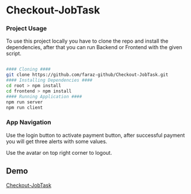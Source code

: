 Checkout-JobTask
========

### Project Usage ###

To use this project locally you have to clone the repo and install the dependencies, after that 
you can run Backend or Frontend with the given script.

```sh

#### Cloning ####
git clone https://github.com/faraz-github/Checkout-JobTask.git
#### Installing Dependencies ####
cd root > npm install
cd frontend > npm install
#### Running Application ####
npm run server
npm run client

```

### App Navigation ###

Use the login button to activate payment button, after successful payment you will get three alerts with some values.

Use the avatar on top right corner to logout.

## Demo

[Checkout-JobTask](https://checkoutbyfaraz.herokuapp.com/)